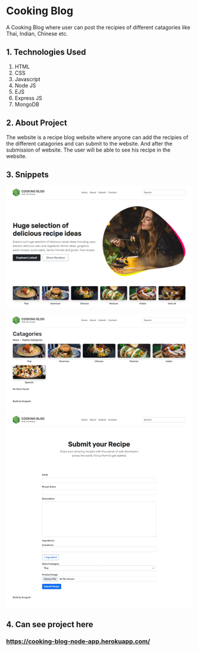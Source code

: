 # Cooking Blog
A Cooking Blog where user can post the recipies of different catagories like Thai, Indian, Chinese etc.
## 1. Technologies Used

1.  HTML
2.  CSS
3.  Javascript
4.  Node JS
5.  EJS
6.  Express JS
7.  MongoDB

## 2. About Project

The website is a recipe blog website where anyone can add the recipies of the different catagories and can submit to the website. And after the submission of website. The user will be able to see his recipe in the website.

## 3. Snippets

![](/assets/home.png "Home Page")

![](/assets/catagories.png "Explore Page")
![](/assets/submitPage.jpeg "Home Page")


## 4. Can see project here

 ### https://cooking-blog-node-app.herokuapp.com/